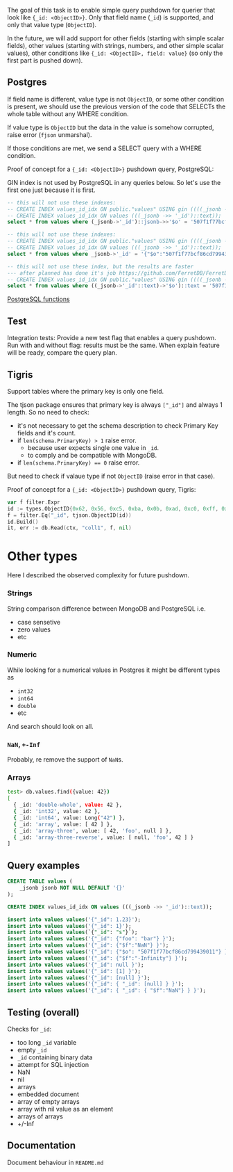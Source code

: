 The goal of this task is to enable simple query pushdown for querier that look like `{_id: <ObjectID>}`.
Only that field name (`_id`) is supported, and only that value type (`ObjectID`).

In the future, we will add support for other fields (starting with simple scalar fields),
other values (starting with strings, numbers, and other simple scalar values),
other conditions like `{_id: <ObjectID>, field: value}` (so only the first part is pushed down).

## Postgres

If field name is different, value type is not `ObjectID`, or some other condition is present,
we should use the previous version of the code that SELECTs the whole table without any WHERE condition.

If value type is `ObjectID` but the data in the value is somehow corrupted, raise error (`fjson` unmarshal).

If those conditions are met, we send a SELECT query with a WHERE condition.

Proof of concept for a `{_id: <ObjectID>}` pushdown query, PostgreSQL:

GIN index is not used by PostgreSQL in any queries below.
So let's use the first one just because it is first.

```sql
-- this will not use these indexes:
-- CREATE INDEX values_id_idx ON public."values" USING gin ((((_jsonb -> '_id'::text) -> '$o'::text)))
-- CREATE INDEX values_id_idx ON values (((_jsonb ->> '_id')::text));
select * from values where (_jsonb->'_id')::jsonb->>'$o' = '507f1f77bcf86cd799439011'; -- no, seq scan will it use index? not that indexes
```

```sql
-- this will not use these indexes:
-- CREATE INDEX values_id_idx ON public."values" USING gin ((((_jsonb -> '_id'::text) -> '$o'::text)))
-- CREATE INDEX values_id_idx ON values (((_jsonb ->> '_id')::text));
select * from values where _jsonb->'_id' = '{"$o":"507f1f77bcf86cd799439011"}'::jsonb; --  will that one? // no, seq scan: conversion from jsonb to text
```


```sql
-- this will not use these index, but the results are faster
--- after planned has done it's job https://github.com/FerretDB/FerretDB/pull/847#issuecomment-1182871445:
-- CREATE INDEX values_id_idx ON public."values" USING gin ((((_jsonb -> '_id'::text) -> '$o'::text)))
select * from values where ((_jsonb->'_id'::text)->'$o')::text = '507f1f77bcf86cd799439011';
```

[PostgreSQL functions](https://www.postgresql.org/docs/14/functions-json.html)


## Test

Integration tests: Provide a new test flag that enables a query pushdown.
Run with and without flag: results must be the same.
When explain feature will be ready, compare the query plan.

## Tigris

Support tables where the primary key is only one field.

The tjson package ensures that primary key is always `["_id"]` and always 1 length.
So no need to check:
* it's not necessary to get the schema description to check Primary Key fields and it's count.
* if `len(schema.PrimaryKey) > 1` raise error.
  * because user expects single one value in `_id`.
  * to comply and be compatible with MongoDB.
* if `len(schema.PrimaryKey) == 0` raise error.

But need to check if valaue type if not `ObjectID` (raise error in that case).

Proof of concept for a `{_id: <ObjectID>}` pushdown query, Tigris:


```go
var f filter.Expr
id := types.ObjectID{0x62, 0x56, 0xc5, 0xba, 0x0b, 0xad, 0xc0, 0xff, 0xee, 0x00, 0x00, 0x01}
f = filter.Eq("_id", tjson.ObjectID(id))
id.Build()
it, err := db.Read(ctx, "coll1", f, nil)
```

# Other types

Here I described the observed complexity for future pushdown.

### Strings

String comparison difference between MongoDB and PostgreSQL i.e.
* case sensetive
* zero values
* etc

### Numeric

While looking for a numerical values in Postgres it might be different types as
* `int32`
* `int64`
* `double`
* etc

And search should look on all.

### `NaN`, `+-Inf`

Probably, re remove the support of `NaN`s.

### Arrays

```sh
test> db.values.find({value: 42})
[
  { _id: 'double-whole', value: 42 },
  { _id: 'int32', value: 42 },
  { _id: 'int64', value: Long("42") },
  { _id: 'array', value: [ 42 ] },
  { _id: 'array-three', value: [ 42, 'foo', null ] },
  { _id: 'array-three-reverse', value: [ null, 'foo', 42 ] }
]
```
## Query examples

```sql
CREATE TABLE values (
	_jsonb jsonb NOT NULL DEFAULT '{}'
);

CREATE INDEX values_id_idx ON values (((_jsonb ->> '_id')::text));

insert into values values('{"_id": 1.23}');
insert into values values('{"_id": 1}');
insert into values values(`{"_id": "s"}`);
insert into values values('{"_id": {"foo": "bar"} }');
insert into values values('{"_id": {"$f":"NaN"} }');
insert into values values('{"_id": {"$o": "507f1f77bcf86cd799439011"} }');
insert into values values('{"_id": {"$f":"-Infinity"} }');
insert into values values('{"_id": null }');
insert into values values('{"_id": [1] }');
insert into values values('{"_id": [null] }');
insert into values values('{"_id": { "_id": [null] } }');
insert into values values('{"_id": { "_id": { "$f":"NaN"} } }');
```

## Testing (overall)

Checks for `_id`:
* too long `_id` variable
* empty `_id`
* `_id` containing binary data
* attempt for SQL injection
* NaN
* nil
* arrays
* embedded document
* array of empty arrays
* array with nil value as an element
* arrays of arrays
* +/-Inf

## Documentation
Document behaviour in `README.md`
